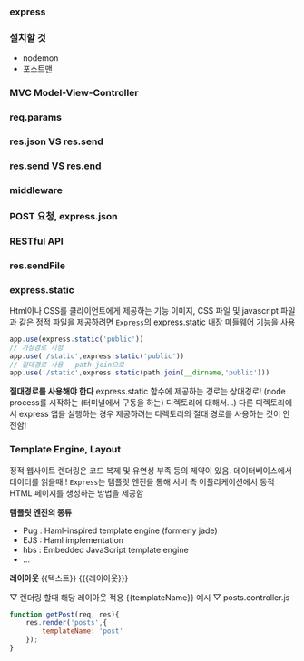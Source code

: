 ### express


### 설치할 것
- nodemon
- 포스트맨

### MVC Model-View-Controller

### req.params

### res.json VS res.send

### res.send VS res.end

### middleware

### POST 요청, express.json

### RESTful API

### res.sendFile

### express.static
Html이나 CSS를 클라이언트에게 제공하는 기능
이미지, CSS 파일 및 javascript 파일과 같은 정적 파일을 제공하려면 `Express`의 express.static 내장 미들웨어 기능을 사용
```javascript
app.use(express.static('public'))
// 가상경로 지정
app.use('/static',express.static('public'))
// 절대경로 사용 - path.join으로
app.use('/static',express.static(path.join(__dirname,'public')))
```
**절대경로를 사용해야 한다**
express.static 함수에 제공하는 경로는 상대경로!
(node process를 시작하는 (터미널에서 구동을 하는) 디렉토리에 대해서...)
다른 디렉토리에서 express 앱을 실행하는 경우 제공하려는 디렉토리의 절대 경로를 사용하는 것이 안전함!


### Template Engine, Layout

정적 웹사이트 렌더링은 코드 복제 및 유연성 부족 등의 제약이 있음. 데이터베이스에서 데이터를 읽을때 !
`Express`는 템플릿 엔진을 통해 서버 측 어플리케이션에서 동적 HTML 페이지를 생성하는 방법을 제공함

**템플릿 엔진의 종류**
- Pug : Haml-inspired template engine (formerly jade)
- EJS : Haml implementation
- hbs : Embedded JavaScript template engine
- ...

**레이아웃**
{{텍스트}}
{{{레이아웃}}}

▽ 렌더링 할때 해당 레이아웃 적용 {{templateName}} 예시 ▽
posts.controller.js
```javascript
function getPost(req, res){
    res.render('posts',{
        templateName: 'post'
    });
}
```